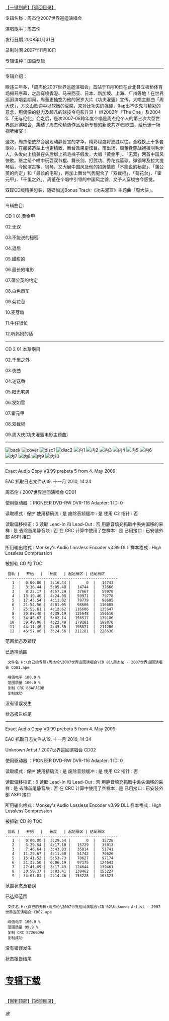 [【一键到底】](#底)[【返回目录】](/README.md)

专辑名称：周杰伦2007世界巡迴演唱会

演唱歌手：周杰伦

发行日期	2008年1月31日

录制时间	2007年11月10日

专辑语种：国语专辑

------------
专辑介绍：

睽违三年多，「周杰伦2007世界巡迴演唱会」首站于11月10日在台北县立板桥体育场揭开序幕，之后穿梭香港、马来西亚、日本、新加坡、上海、广州等地！在世界巡迴演唱会期间，周董更抽空为他的贺岁大片《功夫灌篮》宣传，大唱主题曲「周大侠」，方文山歌词中以软嫩的豆腐，来对比功夫的强硬，Rap出不少鬼马精彩的意念，用偶像的魅力及超凡的球技令电影升温！ 
继2002年「The One」及2004年「无与伦比」会之后，是次2007-08跨年度个唱是周杰伦个人的第三次大型世界巡迴演唱会，集结了周杰伦精选作品及新专辑的新歌共20首歌曲，给乐迷一场视听飨宴！ 

这次，周杰伦依然会展现动静皆宜的才华，精彩程度将更胜以往。全晚换上十多套歌衫，在服装造型上也更精致、舞台效果更炫目。甫出场，周董身穿战袍挂羽毛示人，头发向上梳兼在头后绑上鸡毛掸子假发，大唱「黄金甲」、「无双」两首中国风快歌。继之前个唱中玩耍双节棍、舞长剑、打武功、秀花式篮球、弹钢琴及拉大提琴后，今回演古筝、钢琴，又大展中国风及他的招牌情歌「不能说的秘密」、「蒲公英的约定」和「最长的电影」，再加上舞台气势配合了「双截棍」、「菊花台」、「霍元甲」、「千里之外」，周董在个唱中引领的中国风之馀，又予人穿梭古今感觉。 

双碟CD版精美包装，随碟加送Bonus Track∶《功夫灌篮》主题曲「周大侠」。

------------
专辑曲目: 

CD 1
01.黄金甲

02.无双

03.不能说的秘密

04.退后

05.甜甜的

06.最长的电影

07.蒲公英的约定

08.白色风车

09.菊花台

10.麦芽糖

11.牛仔很忙

12.听妈妈的话

------------
CD 2
01.本草纲目

02.千里之外

03.夜曲

04.迷迭香

05.阳光宅男

06.发如雪

07.霍元甲

08.双截棍

09.周大侠(功夫灌篮电影主题曲) 

------------
![back](https://image.acg.lol/file/2025/10/04/back130681e8ff283936.jpg)
![cover](https://image.acg.lol/file/2025/10/04/coverbc18b73c68336840.jpg)
![disc1](https://image.acg.lol/file/2025/10/04/disc18256300b67c0aac6.jpg)
![disc2](https://image.acg.lol/file/2025/10/04/disc2008f2f5233acb90f.jpg)
![内1](https://image.acg.lol/file/2025/10/04/18c1ab2dcea2ad7e7.jpg)
![内2](https://image.acg.lol/file/2025/10/04/212b171d038fdc884.jpg)
![内3](https://image.acg.lol/file/2025/10/04/379a8401c9ee4b2d0.jpg)
![内4](https://image.acg.lol/file/2025/10/04/4371388d7c2867bf1.jpg)
![内5](https://image.acg.lol/file/2025/10/04/59058cac71a670896.jpg)
![内6](https://image.acg.lol/file/2025/10/04/63ed91952ffdc0e74.jpg)
![内7](https://image.acg.lol/file/2025/10/04/7e9ae890886ffc664.jpg)
![内8](https://image.acg.lol/file/2025/10/04/8bb8eb0845daf892f.jpg)
![内9](https://image.acg.lol/file/2025/10/04/90c03d84a1d8c6631.jpg)
![内10](https://image.acg.lol/file/2025/10/04/108f47a2577452e3f4.jpg)

------------
Exact Audio Copy V0.99 prebeta 5 from 4. May 2009

EAC 抓取日志文件从19. 十一月 2010, 14:24

周杰伦 / 2007世界巡回演唱会 CD01

使用驱动器  ：PIONEER DVD-RW  DVR-116   Adapter: 1  ID: 0

读取模式     : 保护
使用精确流   : 是
废除音频缓冲 : 是
使用 C2 指针 : 否

读取偏移校正                   : 6
读取 Lead-In 和 Lead-Out       : 否
用静音填充抓取中丢失偏移的采样 : 是
去除首尾静音块                 : 否
在 CRC 计算中使用了空样本      : 是
已用接口                       : 已安装外部 ASPI 接口

所用输出格式 : Monkey's Audio Lossless Encoder v3.99 DLL
样本格式     : High Lossless Compression


被抓轨 CD 的 TOC

     音轨 |   开始   |   长度   | 起始扇区 | 结尾扇区 
    --------------------------------------------------
       1  |  0:00.00 |  3:16.44 |       0  |   14743  
       2  |  3:16.44 |  5:05.48 |   14744  |   37666  
       3  |  8:22.17 |  4:57.29 |   37667  |   59970  
       4  | 13:19.46 |  4:24.08 |   59971  |   79778  
       5  | 17:43.54 |  4:11.02 |   79779  |   98605  
       6  | 21:54.56 |  4:01.05 |   98606  |  116685  
       7  | 25:55.61 |  4:12.62 |  116686  |  135647  
       8  | 30:08.48 |  4:38.19 |  135648  |  156516  
       9  | 34:46.67 |  5:02.14 |  156517  |  179180  
      10  | 39:49.06 |  4:22.40 |  179181  |  198870  
      11  | 44:11.46 |  2:45.35 |  198871  |  211280  
      12  | 46:57.06 |  3:24.56 |  211281  |  226636  


范围状态及错误

已选择范围

     文件名 H:\自己的专辑\周杰伦\2007世界巡回演唱会\CD 01\周杰伦 - 2007世界巡回演唱会 CD01.ape

     峰值电平 100.0 %
     范围质量 100.0 %
     复制 CRC 63AFAE9B
     复制成功

没有错误发生

状态报告结尾

------------
Exact Audio Copy V0.99 prebeta 5 from 4. May 2009

EAC 抓取日志文件从19. 十一月 2010, 14:34

Unknown Artist / 2007世界巡回演唱会 CD02

使用驱动器  ：PIONEER DVD-RW  DVR-116   Adapter: 1  ID: 0

读取模式     : 保护
使用精确流   : 是
废除音频缓冲 : 是
使用 C2 指针 : 否

读取偏移校正                   : 6
读取 Lead-In 和 Lead-Out       : 否
用静音填充抓取中丢失偏移的采样 : 是
去除首尾静音块                 : 否
在 CRC 计算中使用了空样本      : 是
已用接口                       : 已安装外部 ASPI 接口

所用输出格式 : Monkey's Audio Lossless Encoder v3.99 DLL
样本格式     : High Lossless Compression


被抓轨 CD 的 TOC

     音轨 |   开始   |   长度   | 起始扇区 | 结尾扇区 
    --------------------------------------------------
       1  |  0:00.00 |  3:29.54 |       0  |   15728  
       2  |  3:29.54 |  4:17.10 |   15729  |   35013  
       3  |  7:46.64 |  3:43.03 |   35014  |   51741  
       4  | 11:29.67 |  4:11.60 |   51742  |   70626  
       5  | 15:41.52 |  5:53.73 |   70627  |   97174  
       6  | 21:35.50 |  6:06.19 |   97175  |  124643  
       7  | 27:41.69 |  3:17.43 |  124644  |  139461  
       8  | 30:59.37 |  3:03.41 |  139462  |  153227  
       9  | 34:03.03 |  2:14.46 |  153228  |  163323  


范围状态及错误

已选择范围

     文件名 H:\自己的专辑\周杰伦\2007世界巡回演唱会\CD 02\Unknown Artist - 2007世界巡回演唱会 CD02.ape

     峰值电平 100.0 %
     范围质量 99.9 %
     复制 CRC 87266D9A
     复制成功

没有错误发生

状态报告结尾

# [专辑下载]( https://474b.com/file/25713053-438128196)
<br>[【回到顶部】](#readme)[【返回目录】](/README.md)
###### 底

